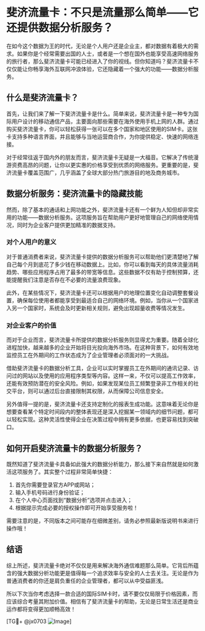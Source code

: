 # 斐济流量卡：不只是流量那么简单——它还提供数据分析服务？

在如今这个数据为王的时代，无论是个人用户还是企业主，都对数据有着极大的需求。如果你是个经常需要出国的人士，或者是一个想在国外也能享受高速网络服务的旅行者，那么斐济流量卡可能已经进入了你的视线。但你知道吗？斐济流量卡不仅仅能让你畅享海外互联网冲浪体验，它还隐藏着一个强大的功能——数据分析服务。

## 什么是斐济流量卡？

首先，让我们来了解一下斐济流量卡是什么。简单来说，斐济流量卡是一种专为国际用户设计的移动通信产品，主要面向那些需要在海外使用手机上网的人群。通过购买斐济流量卡，你可以轻松获得一张可以在多个国家和地区使用的SIM卡。这张卡支持多种语言界面，并且能够与当地运营商合作，为你提供稳定、快速的网络连接。

对于经常往返于国内外的朋友而言，斐济流量卡无疑是一大福音。它解决了传统漫游资费高昂的问题，让你以更实惠的价格享受到优质的网络服务。更重要的是，斐济流量卡覆盖范围广，几乎涵盖了全球大部分热门旅游目的地及商务城市。

## 数据分析服务：斐济流量卡的隐藏技能

然而，除了基本的通话和上网功能之外，斐济流量卡还有一个鲜为人知但却非常实用的功能——数据分析服务。这项服务旨在帮助用户更好地管理自己的网络使用情况，同时为企业客户提供更加精准的数据支持。

### 对个人用户的意义

对于普通消费者来说，斐济流量卡提供的数据分析服务可以帮助他们更清楚地了解自己每个月到底花了多少钱在移动数据上。比如，你可以看到每天的具体流量消耗趋势、哪些应用程序占用了最多的带宽等信息。这些数据不仅有助于控制预算，还能提醒我们注意是否存在不必要的流量浪费现象。

此外，在某些情况下，斐济流量卡还可以根据用户的地理位置变化自动调整套餐设置，确保每位使用者都能享受到最适合自己的网络环境。例如，当你从一个国家进入另一个国家时，系统会及时更新相关规则，避免出现超量收费等情况发生。

### 对企业客户的价值

而对于企业而言，斐济流量卡所提供的数据分析服务则显得尤为重要。随着全球化进程加快，越来越多的企业开始将目光投向海外市场。在这种背景下，如何有效地监控员工在外期间的工作状态成为了企业管理者必须面对的一大挑战。

借助斐济流量卡的数据分析工具，企业可以实时掌握员工在外期间的通讯记录、访问过的网站以及使用的应用程序类型等内容。这样一来，不仅可以提高工作效率，还能有效预防潜在的安全风险。例如，如果发现某位员工频繁登录非工作相关的社交平台，则可以通过后台直接限制其权限，从而保障公司信息安全。

另外值得一提的是，斐济流量卡还支持定制化的报表生成功能。这意味着无论你是想要查看某个特定时间段内的整体表现还是深入挖掘某一领域内的细节问题，都可以轻松实现。这种灵活性使得企业在决策过程中拥有更多依据，也更容易找到突破口。

## 如何开启斐济流量卡的数据分析服务？

既然知道了斐济流量卡具备如此强大的数据分析能力，那么接下来自然就是如何激活这项服务了。其实整个过程非常简单快捷：

1. 首先你需要登录官方APP或网站；
2. 输入手机号码进行身份验证；
3. 在个人中心页面找到“数据分析”选项并点击进入；
4. 根据提示完成必要的授权操作即可开始享受服务啦！

需要注意的是，不同版本之间可能存在细微差别，请务必参照最新版说明书来进行操作哦！

## 结语

综上所述，斐济流量卡绝对不仅仅是用来解决海外通信难题那么简单。它背后所蕴含的强大数据分析功能更是值得每一个追求效率与安全的人士去关注。无论是作为普通消费者的你还是肩负重任的企业管理者，都可以从中受益匪浅。

所以下次当你考虑选择一款合适的国际SIM卡时，请不要仅仅局限于价格因素，而应该综合考量其附加价值。相信有了斐济流量卡的帮助，无论是日常生活还是商业运作都将变得更加顺畅高效！

[TG💪+ @jx0703 ![Image](https://github.com/user-attachments/assets/dbca1d08-cadb-493c-b0ec-ad6f7a83f270)]